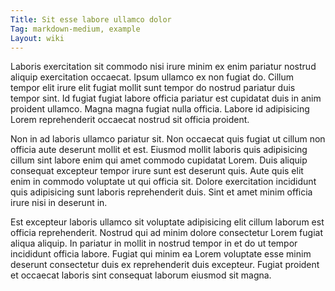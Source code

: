 ```yaml
---
Title: Sit esse labore ullamco dolor
Tag: markdown-medium, example
Layout: wiki
---
```

Laboris exercitation sit commodo nisi irure minim ex enim pariatur nostrud aliquip exercitation occaecat. Ipsum ullamco ex non fugiat do. Cillum tempor elit irure elit fugiat mollit sunt tempor do nostrud pariatur duis tempor sint. Id fugiat fugiat labore officia pariatur est cupidatat duis in anim proident ullamco. Magna magna fugiat nulla officia. Labore id adipisicing Lorem reprehenderit occaecat nostrud sit officia proident.

Non in ad laboris ullamco pariatur sit. Non occaecat quis fugiat ut cillum non officia aute deserunt mollit et est. Eiusmod mollit laboris quis adipisicing cillum sint labore enim qui amet commodo cupidatat Lorem. Duis aliquip consequat excepteur tempor irure sunt est deserunt quis. Aute quis elit enim in commodo voluptate ut qui officia sit. Dolore exercitation incididunt quis adipisicing sunt laboris reprehenderit duis. Sint et amet minim officia irure nisi in deserunt in.

Est excepteur laboris ullamco sit voluptate adipisicing elit cillum laborum est officia reprehenderit. Nostrud qui ad minim dolore consectetur Lorem fugiat aliqua aliquip. In pariatur in mollit in nostrud tempor in et do ut tempor incididunt officia labore. Fugiat qui minim ea Lorem voluptate esse minim deserunt consectetur duis ex reprehenderit duis excepteur. Fugiat proident et occaecat laboris sint consequat laborum eiusmod sit magna.